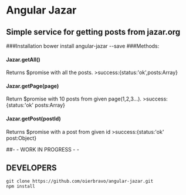 # Angular Jazar
## Simple service for getting posts from jazar.org 
###Installation
	bower install angular-jazar --save
###Methods:
#### Jazar.getAll()
Returns $promise with all the posts.
	>success:{status:'ok',posts:Array}
#### Jazar.getPage(page)
Return $promise with 10 posts from given page(1,2,3...).
    >success:{status:'ok'
    posts:Array}
#### Jazar.getPost(postId)
Returns $promise with a post from given id
    >success:{status:'ok'
    post:Object}

##- - WORK IN PROGRESS - - 
## DEVELOPERS
	git clone https://github.com/oierbravo/angular-jazar.git
	npm install